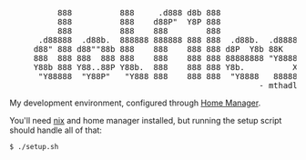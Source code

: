 <pre>
          888          888     .d888 d8b 888
          888          888    d88P"  Y8P 888
          888          888    888        888
      .d88888  .d88b.  888888 888888 888 888  .d88b.  .d8888b
     d88" 888 d88""88b 888    888    888 888 d8P  Y8b 88K
     888  888 888  888 888    888    888 888 88888888 "Y8888b.
     Y88b 888 Y88..88P Y88b.  888    888 888 Y8b.          X88
      "Y88888  "Y88P"   "Y888 888    888 888  "Y8888   88888P'
                                                    - mthadley
</pre>

My development environment, configured through [Home Manager](https://github.com/rycee/home-manager).

You'll need [nix](https://nixos.org/nix/) and home manager installed, but
running the setup script should handle all of that:

```console
$ ./setup.sh
```
